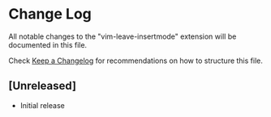 # Change Log

All notable changes to the "vim-leave-insertmode" extension will be documented in this file.

Check [Keep a Changelog](http://keepachangelog.com/) for recommendations on how to structure this file.

## [Unreleased]

- Initial release